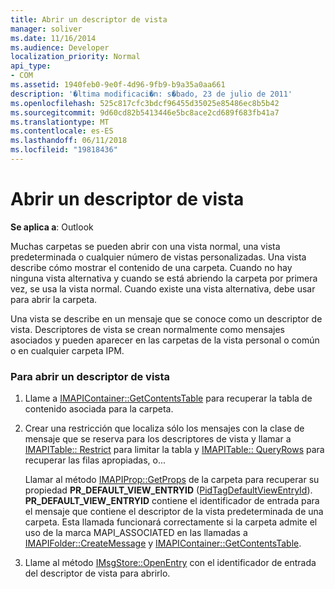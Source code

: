 ```yaml
---
title: Abrir un descriptor de vista
manager: soliver
ms.date: 11/16/2014
ms.audience: Developer
localization_priority: Normal
api_type:
- COM
ms.assetid: 1940feb0-9e0f-4d96-9fb9-b9a35a0aa661
description: '�ltima modificaci�n: s�bado, 23 de julio de 2011'
ms.openlocfilehash: 525c817cfc3bdcf96455d35025e85486ec8b5b42
ms.sourcegitcommit: 9d60cd82b5413446e5bc8ace2cd689f683fb41a7
ms.translationtype: MT
ms.contentlocale: es-ES
ms.lasthandoff: 06/11/2018
ms.locfileid: "19818436"
---
```

# <a name="opening-a-view-descriptor"></a>Abrir un descriptor de vista
  
**Se aplica a**: Outlook 
  
Muchas carpetas se pueden abrir con una vista normal, una vista predeterminada o cualquier número de vistas personalizadas. Una vista describe cómo mostrar el contenido de una carpeta. Cuando no hay ninguna vista alternativa y cuando se está abriendo la carpeta por primera vez, se usa la vista normal. Cuando existe una vista alternativa, debe usar para abrir la carpeta.
  
Una vista se describe en un mensaje que se conoce como un descriptor de vista. Descriptores de vista se crean normalmente como mensajes asociados y pueden aparecer en las carpetas de la vista personal o común o en cualquier carpeta IPM.
  
### <a name="to-open-a-view-descriptor"></a>Para abrir un descriptor de vista
  
1. Llame a [IMAPIContainer::GetContentsTable](imapicontainer-getcontentstable.md) para recuperar la tabla de contenido asociada para la carpeta. 
    
2. Crear una restricción que localiza sólo los mensajes con la clase de mensaje que se reserva para los descriptores de vista y llamar a [IMAPITable:: Restrict](imapitable-restrict.md) para limitar la tabla y [IMAPITable:: QueryRows](imapitable-queryrows.md) para recuperar las filas apropiadas, o...
    
   Llamar al método [IMAPIProp::GetProps](imapiprop-getprops.md) de la carpeta para recuperar su propiedad **PR_DEFAULT_VIEW_ENTRYID** ([PidTagDefaultViewEntryId](pidtagdefaultviewentryid-canonical-property.md)). **PR_DEFAULT_VIEW_ENTRYID** contiene el identificador de entrada para el mensaje que contiene el descriptor de la vista predeterminada de una carpeta. Esta llamada funcionará correctamente si la carpeta admite el uso de la marca MAPI_ASSOCIATED en las llamadas a [IMAPIFolder::CreateMessage](imapifolder-createmessage.md) y [IMAPIContainer::GetContentsTable](imapicontainer-getcontentstable.md).
    
3. Llame al método [IMsgStore::OpenEntry](imsgstore-openentry.md) con el identificador de entrada del descriptor de vista para abrirlo. 
    

